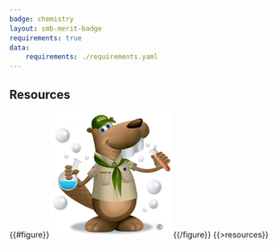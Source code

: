 ```yaml
---
badge: chemistry
layout: smb-merit-badge
requirements: true
data:
    requirements: ./requirements.yaml
---
```


## Resources

{{#figure}}<img src="chemistry-bucky.jpg" class="W(100%)" />{{/figure}}
{{>resources}}
